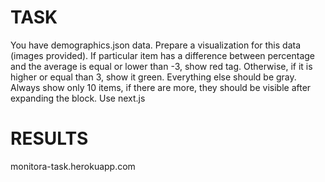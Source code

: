 # TASK
You have demographics.json data. Prepare a visualization for this data (images provided). If particular item has a difference between percentage and the average is equal or lower than -3, show red tag. Otherwise, if it is higher or equal than 3, show it green. Everything else should be gray. Always show only 10 items, if there are more, they should be visible after expanding the block. Use next.js

# RESULTS
monitora-task.herokuapp.com
